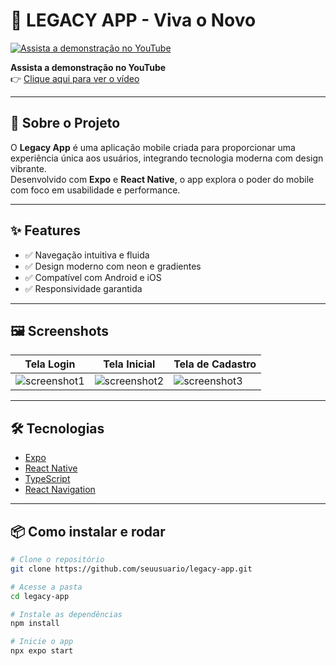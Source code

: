 # 📱 LEGACY APP - Viva o Novo

[![Assista a demonstração no YouTube](https://i.imgur.com/SBdqfwH.png)](https://www.youtube.com/shorts/eW7yIPhgGuM)

**Assista a demonstração no YouTube**  
👉 [Clique aqui para ver o vídeo](https://www.youtube.com/shorts/eW7yIPhgGuM)

---

## 🚀 Sobre o Projeto

O **Legacy App** é uma aplicação mobile criada para proporcionar uma experiência única aos usuários, integrando tecnologia moderna com design vibrante.  
Desenvolvido com **Expo** e **React Native**, o app explora o poder do mobile com foco em usabilidade e performance.

---

## ✨ Features

- ✅ Navegação intuitiva e fluida  
- ✅ Design moderno com neon e gradientes  
- ✅ Compatível com Android e iOS  
- ✅ Responsividade garantida  

---

## 🖼️ Screenshots

| Tela Login | Tela Inicial | Tela de Cadastro |
| ------------ | -------- | --------- |
| ![screenshot1](https://i.imgur.com/tZY7EEm.png/150) | ![screenshot2](https://i.imgur.com/WEW4J2E.png/150) | ![screenshot3](https://i.imgur.com/qf7La0F.png/150) |

---

## 🛠️ Tecnologias

- [Expo](https://expo.dev/)  
- [React Native](https://reactnative.dev/)  
- [TypeScript](https://www.typescriptlang.org/)  
- [React Navigation](https://reactnavigation.org/)  

---

## 📦 Como instalar e rodar

```bash
# Clone o repositório
git clone https://github.com/seuusuario/legacy-app.git

# Acesse a pasta
cd legacy-app

# Instale as dependências
npm install

# Inicie o app
npx expo start

